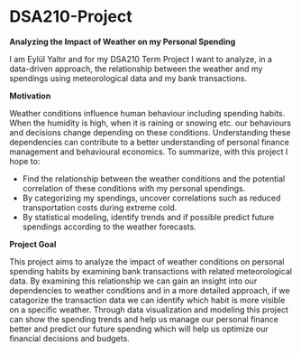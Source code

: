 # DSA210-Project

**Analyzing the Impact of Weather on my Personal Spending**

I am Eylül Yaltır and for my DSA210 Term Project I want to analyze, in a data-driven approach, the relationship between the weather and my spendings using meteorological data and my bank transactions.

**Motivation**

Weather conditions influence human behaviour including spending habits. When the humidity is high, when it is raining or snowing etc. our behaviours and decisions change depending on these conditions. Understanding these dependencies can contribute to a better understanding of personal finance management and behavioural economics. To summarize, with this project I hope to:
  - Find the relationship between the weather conditions and the potential correlation of these conditions with my personal spendings.
  - By categorizing my spendings, uncover correlations such as reduced transportation costs during extreme cold.
  - By statistical modeling, identify trends and if possible predict future spendings according to the weather forecasts.

**Project Goal**

This project aims to analyze the impact of weather conditions on personal spending habits by examining bank transactions with related meteorological data. By examining this relationship we can gain an insight into our dependencies to weather conditions and in a more detailed approach, if we catagorize the transaction data we can identify which habit is more visible on a specific weather. Through data visualization and modeling this project can show the spending trends and help us manage our personal finance better and predict our future spending which will help us optimize our financial decisions and budgets.
